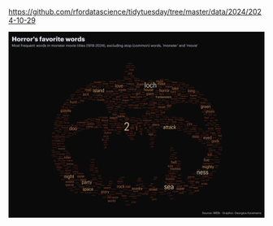 https://github.com/rfordatascience/tidytuesday/tree/master/data/2024/2024-10-29

![](plots/monster_movies.png)

